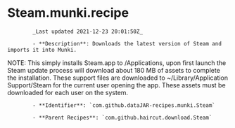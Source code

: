 # Steam.munki.recipe

            _Last updated 2021-12-23 20:01:50Z_

            - **Description**: Downloads the latest version of Steam and imports it into Munki.

NOTE: This simply installs Steam.app to /Applications, upon first launch the Steam update process will download about 180 MB of assets to complete the installation. 
These support files are downloaded to ~/Library/Application Support/Steam for the current user opening the app. These assets must be downloaded for each user on the system.

            - **Identifier**: `com.github.dataJAR-recipes.munki.Steam`

            - **Parent Recipes**: `com.github.haircut.download.Steam`
